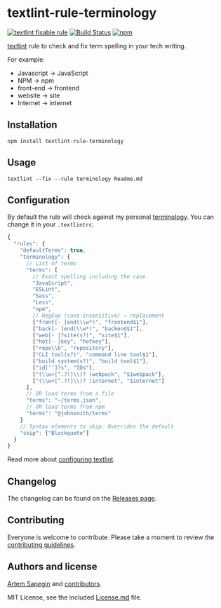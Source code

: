 # textlint-rule-terminology

[![textlint fixable rule](https://img.shields.io/badge/textlint-fixable-green.svg?style=social)](https://textlint.github.io/)
[![Build Status](https://travis-ci.org/sapegin/textlint-rule-terminology.svg)](https://travis-ci.org/sapegin/textlint-rule-terminology)
[![npm](https://img.shields.io/npm/v/textlint-rule-terminology.svg)](https://www.npmjs.com/package/textlint-rule-terminology)

[textlint](https://github.com/textlint/textlint) rule to check and fix term spelling in your tech writing.

For example:

* Javascript → JavaScript
* NPM → npm
* front-end → frontend
* website → site
* Internet → internet

## Installation

```shell
npm install textlint-rule-terminology
```

## Usage

```shell
textlint --fix --rule terminology Readme.md
```

## Configuration

By default the rule will check against my personal [terminology](./terms.json). You can change it in your `.textlintrc`:

```js
{
  "rules": {
    "defaultTerms": true,
    "terminology": {
      // List of terms
      "terms": [
        // Exact spelling including the case
        "JavaScript",
        "ESLint",
        "Sass",
        "Less",
        "npm",
        // RegExp (case-insensitive) → replacement
        ["front[- ]end(\\w*)", "frontend$1"],
        ["back[- ]end(\\w*)", "backend$1"],
        ["web[- ]?site(s?)", "site$1"],
        ["hot[- ]key", "hotkey"],
        ["repo\\b", "repository"],
        ["CLI tool(s?)", "command line tool$1"],
        ["build system(s?)", "build tool$1"],
        ["id['’]?s", "IDs"],
        ["(\\w+[^.?!]\\)? )webpack", "$1webpack"],
        ["(\\w+[^.?!]\\)? )internet", "$internet"]
      ],
      // OR load terms from a file
      "terms": "~/terms.json",
      // OR load terms from npm
      "terms": "@johnsmith/terms"
    }
    // Syntax elements to skip. Overrides the default
    "skip": ["Blockquote"]
  }
}
```

Read more about [configuring textlint](https://github.com/textlint/textlint/blob/master/docs/configuring.md).

## Changelog

The changelog can be found on the [Releases page](https://github.com/sapegin/textlint-rule-terminology/releases).

## Contributing

Everyone is welcome to contribute. Please take a moment to review the [contributing guidelines](Contributing.md).

## Authors and license

[Artem Sapegin](http://sapegin.me) and [contributors](https://github.com/sapegin/textlint-rule-terminology/graphs/contributors).

MIT License, see the included [License.md](License.md) file.
